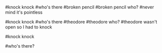 #knock knock
#who's there
#broken pencil
#broken pencil who?
#never mind it's pointless


#knock knock
#who's there
#theodore
#theodore who?
#theodore wasn't open so I had to knock

#knock knock

#who's there?